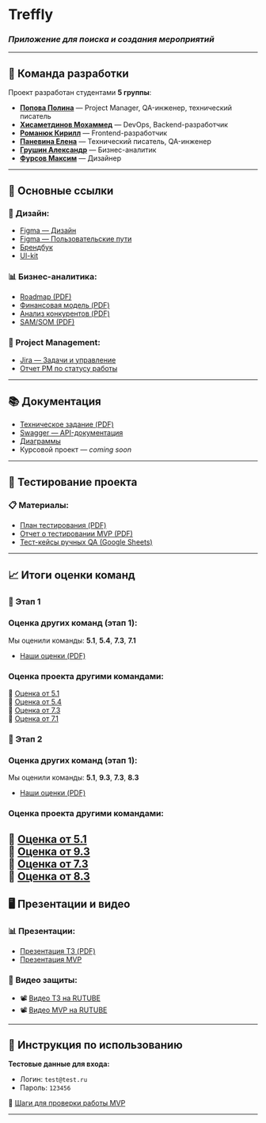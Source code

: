 # Treffly  
### *Приложение для поиска и создания мероприятий*

---

## 👥 Команда разработки

Проект разработан студентами **5 группы**:

- [**Попова Полина**](https://github.com/aksi-w) — Project Manager, QA-инженер, технический писатель  
- [**Хисаметдинов Мохаммед**](https://github.com/m1ll3r1337) — DevOps, Backend-разработчик  
- [**Романюк Кирилл**](https://github.com/Goddo-ro) — Frontend-разработчик  
- [**Паневина Елена**](https://github.com/lpanevinaa) — Технический писатель, QA-инженер  
- [**Грушин Александр**](https://github.com/AlexanderGrushin) — Бизнес-аналитик  
- [**Фурсов Максим**](https://github.com/n0l1t) — Дизайнер  

---

## 📎 Основные ссылки

### 📱 Дизайн:

- [Figma — Дизайн](https://www.figma.com/design/VI0b0Bb5HUwBAaYRa75ZLN/Treffly-Design?node-id=0-1&p=f&t=8vVMUfeD4KoCMWQW-0)  
- [Figma — Пользовательские пути](https://www.figma.com/board/yQYBPuryMVMwBe3qRSLAXl/Untitled?node-id=0-1)  
- [Брендбук](https://www.figma.com/design/VI0b0Bb5HUwBAaYRa75ZLN/Treffly-Design?node-id=748-3228&p=f&t=hLZsMtqvSsQ1kkSJ-0)  
- [UI-kit](https://www.figma.com/design/VI0b0Bb5HUwBAaYRa75ZLN/Treffly-Design?node-id=293-860&p=f&t=8vVMUfeD4KoCMWQW-0)

### 📊 Бизнес-аналитика:

- [Roadmap (PDF)](https://github.com/TrefflyTeam/documentation/blob/main/business%20analytics/TrefflyRoadmap.pdf)  
- [Финансовая модель (PDF)](https://github.com/TrefflyTeam/documentation/blob/main/business%20analytics/Финансовая%20Модель.pdf)  
- [Анализ конкурентов (PDF)](https://github.com/TrefflyTeam/documentation/blob/main/business%20analytics/Анализ%20конкурентов.pdf)  
- [SAM/SOM (PDF)](https://github.com/TrefflyTeam/documentation/blob/main/business%20analytics/SAM_SOM.pdf)

### 📁 Project Management:

- [Jira — Задачи и управление](https://id.atlassian.com/invite/p/jira-software?id=egUlEUumToGTN40A9j79iQ)  
- [Отчет PM по статусу работы](https://docs.google.com/document/d/1PHurUxTRRy40FrSy-0-v7DN3K_pPbr3Raw3WG-_-JSE/edit?usp=sharing)

---

## 📚 Документация

- [Техническое задание (PDF)](https://github.com/TrefflyTeam/documentation/blob/main/technical%20specification/Техническое%20задание.pdf)  
- [Swagger — API-документация](https://trefflyteam.github.io/backend/)  
- [Диаграммы](https://github.com/TrefflyTeam/documentation/tree/main/diagrams)  
- Курсовой проект — *coming soon*

---

## 🧪 Тестирование проекта 

### 📋 Материалы:

- [План тестирования (PDF)](https://github.com/TrefflyTeam/documentation/blob/main/testing/%D0%A2%D0%B5%D1%81%D1%82%D0%B8%D1%80%D0%BE%D0%B2%D0%B0%D0%BD%D0%B8%D0%B5%20%D0%BF%D1%80%D0%B8%D0%BB%D0%BE%D0%B6%D0%B5%D0%BD%D0%B8%D1%8F%20Treffly.pdf)  
- [Отчет о тестировании MVP (PDF)](https://github.com/TrefflyTeam/documentation/blob/main/testing/%D0%9E%D1%82%D1%87%D0%B5%D1%82%20%D1%82%D0%B5%D1%81%D1%82%D0%B8%D1%80%D0%BE%D0%B2%D0%B0%D0%BD%D0%B8%D1%8F.pdf)
- [Тест-кейсы ручных QA (Google Sheets)](https://docs.google.com/spreadsheets/d/1e8xFmVKIN5wnw6jL_gP1S7asH0imSnEqFnSrKxfe1zo/edit?usp=sharing)

---

## 📈 Итоги оценки команд
### 📌 Этап 1 

### Оценка других команд (этап 1):

Мы оценили команды: **5.1**, **5.4**, **7.3**, **7.1**  
- [Наши оценки (PDF)](https://github.com/TrefflyTeam/documentation/blob/main/%D0%A0%D0%B5%D0%B7%D1%83%D0%BB%D1%8C%D1%82%D0%B0%D1%82%D1%8B%20%D0%BE%D1%86%D0%B5%D0%BD%D0%B8%D0%B2%D0%B0%D0%BD%D0%B8%D1%8F%20%D0%BE%D1%82%20%D0%BA%D0%BE%D0%BC%D0%B0%D0%BD%D0%B4%D1%8B%205.3.pdf)

### Оценка проекта другими командами:

🔹 [Оценка от 5.1](https://github.com/capti/Cardly/blob/main/Documentation/%D0%A4%D0%B8%D0%B4%D0%B1%D1%8D%D0%BA.pdf)  
🔹 [Оценка от 5.4](https://github.com/TP-Jobsy/jobsy-docs/blob/main/%D0%A7%D0%B5%D0%BA%D0%BB%D0%B8%D1%81%D1%82%201%20%D1%8D%D1%82%D0%B0%D0%BF.pdf)  
🔹 [Оценка от 7.3](https://github.com/Vlad-gw/task-planner-app/blob/main/documentation/Punctualis%20%D0%A7%D0%B5%D0%BA%D0%BB%D0%B8%D1%81%D1%82%201.pdf)  
🔹 [Оценка от 7.1](https://github.com/TP-RENTPLACE/RENTPLACE/blob/main/%D0%94%D0%BE%D0%BA%D1%83%D0%BC%D0%B5%D0%BD%D1%82%D0%B0%D1%86%D0%B8%D1%8F/%D0%A7%D0%B5%D0%BA-%D0%BB%D0%B8%D1%81%D1%82%201%20%D1%8D%D1%82%D0%B0%D0%BF.pdf)

### 📌 Этап 2 
### Оценка других команд (этап 1):

Мы оценили команды: **5.1**, **9.3**, **7.3**, **8.3**  
- [Наши оценки (PDF)](https://github.com/TrefflyTeam/documentation/blob/main/2%20%D1%8D%D1%82%D0%B0%D0%BF%20%D0%BF%D1%80%D0%BE%D0%B2%D0%B5%D1%80%D0%BA%D0%B8%20%D0%BE%D1%82%205.3.pdf)

### Оценка проекта другими командами:

🔹 [Оценка от 5.1](https://github.com/capti/Cardly/blob/main/Documentation/%D0%A2%D0%9F.%20%D0%A7%D0%B5%D0%BA%D0%BB%D0%B8%D1%81%D1%82%202%20%D1%8D%D1%82%D0%B0%D0%BF.pdf)  
🔹 [Оценка от 9.3](https://github.com/slash0t/travel-planner/blob/main/documentation/%D0%A7%D0%B5%D0%BA%D0%BB%D0%B8%D1%81%D1%82%20%D0%BE%D1%86%D0%B5%D0%BD%D0%B8%D0%B2%D0%B0%D0%BD%D0%B8%D1%8F%202.pdf)  
🔹 [Оценка от 7.3](https://github.com/Vlad-gw/task-planner-app/blob/main/documentation/%D0%A2%D0%9F%20%D0%A7%D0%B5%D0%BA%D0%BB%D0%B8%D1%81%D1%82%202%20%D1%8D%D1%82%D0%B0%D0%BF.pdf)  
🔹 [Оценка от 8.3](#)
---

## 🖥️ Презентации и видео

### 📊 Презентации:

- [Презентация ТЗ (PDF)](https://github.com/TrefflyTeam/documentation/blob/main/technical%20specification/%D0%9F%D1%80%D0%B5%D0%B7%D0%B5%D0%BD%D1%82%D0%B0%D1%86%D0%B8%D1%8F%20%D1%82%D0%B5%D1%85%D0%BD%D0%B8%D1%87%D0%B5%D1%81%D0%BA%D0%BE%D0%B3%D0%BE%20%D0%B7%D0%B0%D0%B4%D0%B0%D0%BD%D0%B8%D1%8F.pdf)  
- [Презентация MVP](https://github.com/TrefflyTeam/documentation/tree/main/mvp)

### 🎥 Видео защиты:

- 📽 [Видео ТЗ на RUTUBE](https://rutube.ru/video/0e4519c7c98fea92060a34811d71f328/)  
- 📽 [Видео MVP на RUTUBE](https://rutube.ru/video/132aec1d247b6784fda1e7b52e103f89/)

---
## 📖 Инструкция по использованию

**Тестовые данные для входа:**

- Логин: `test@test.ru`  
- Пароль: `123456`  

📄 [Шаги для проверки работы MVP](https://docs.google.com/document/d/1QITDOBfmBMsHwE2z-mQqgxBthdkyMOsrP8gohnDjyHg/edit?tab=t.0)

---
